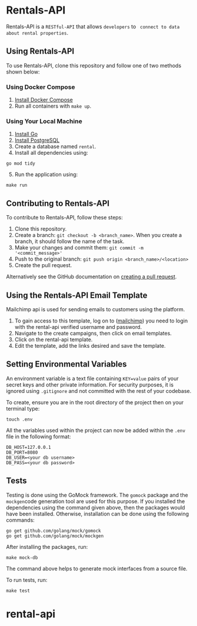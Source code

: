 # Rentals-API

Rentals-API is a `RESTful-API` that allows `developers` to ` connect to data about rental properties`.


## Using Rentals-API

To use Rentals-API, clone this repository and follow one of two methods shown below:

### Using Docker Compose

1. [Install Docker Compose](https://docs.docker.com/compose/install/)
2. Run all containers with `make up`.


### Using Your Local Machine

1. [Install Go](https://golang.org/doc/install)
2. [Install PostgreSQL](https://www.postgresql.org/download/)
3. Create a database named `rental`.
4. Install all dependencies using:


```
go mod tidy
```
5. Run the application using:

```
make run
```

## Contributing to Rentals-API

To contribute to Rentals-API, follow these steps:

1. Clone this repository.
2. Create a branch: `git checkout -b <branch_name>`. When you create a branch, it should follow the name of the task.
3. Make your changes and commit them: `git commit -m '<commit_message>'`
4. Push to the original branch: `git push origin <branch_name>/<location>`
5. Create the pull request.

Alternatively see the GitHub documentation on [creating a pull request](https://help.github.com/en/github/collaborating-with-issues-and-pull-requests/creating-a-pull-request).

## Using the Rentals-API Email Template
Mailchimp api  is used for sending emails to customers using the platform.

1. To gain access to this template, log on to ([mailchimp](https://login.mailchimp.com))  you need to login with the rental-api verified username and password.
2. Navigate to the create campaigns, then click on email templates.
3. Click on the rental-api template.
4. Edit the template, add the links desired and save the template.

## Setting Environmental Variables
An environment variable is a text file containing ``KEY=value`` pairs of your secret keys and other private information. For security purposes, it is ignored using ``.gitignore`` and not committed with the rest of your codebase.

To create, ensure you are in the root directory of the project then on your terminal type:
```
touch .env
```
All the variables used within the project can now be added within the ``.env`` file in the following format:
```
DB_HOST=127.0.0.1
DB_PORT=8080
DB_USER=<your db username>
DB_PASS=<your db password>
```


## Tests
Testing is done using the GoMock framework. The ``gomock`` package and the ``mockgen``code generation tool are used for this purpose.
If you installed the dependencies using the command given above, then the packages would have been installed. Otherwise, installation can be done using the following commands:
```
go get github.com/golang/mock/gomock
go get github.com/golang/mock/mockgen
```

After installing the packages, run:
```
make mock-db
```

The command above helps to generate mock interfaces from a source file.

To run tests, run:
```
make test
```





# rental-api
